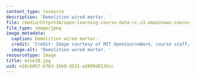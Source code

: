 ```yaml
---
content_type: resource
description: 'Demolition wired mortar. '
file: /media/https%3A/open-learning-course-data-rc.s3.amazonaws.com/ec-s06-design-for-demining-spring-2007/e16cb057b7631bb0d523a3609d8126cc_mine18.jpg
file_type: image/jpeg
image_metadata:
  caption: Demolition wired mortar.
  credit: 'Credit: Image courtesy of MIT OpenCourseWare, course staff, and students.'
  image-alt: 'Demolition wired mortar. '
resourcetype: Image
title: mine18.jpg
uid: e16cb057-b763-1bb0-d523-a3609d8126cc
---
```


